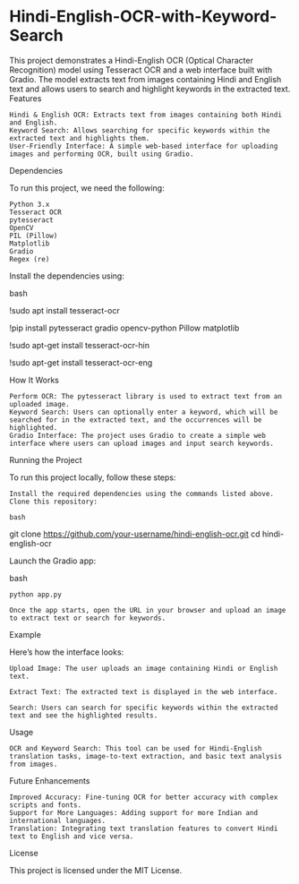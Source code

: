 # Hindi-English-OCR-with-Keyword-Search

This project demonstrates a Hindi-English OCR (Optical Character Recognition) model using Tesseract OCR and a web interface built with Gradio. The model extracts text from images containing Hindi and English text and allows users to search and highlight keywords in the extracted text.
Features

    Hindi & English OCR: Extracts text from images containing both Hindi and English.
    Keyword Search: Allows searching for specific keywords within the extracted text and highlights them.
    User-Friendly Interface: A simple web-based interface for uploading images and performing OCR, built using Gradio.

Dependencies

To run this project, we need the following:

    Python 3.x
    Tesseract OCR
    pytesseract
    OpenCV
    PIL (Pillow)
    Matplotlib
    Gradio
    Regex (re)

Install the dependencies using:

bash

!sudo apt install tesseract-ocr

!pip install pytesseract gradio opencv-python Pillow matplotlib

!sudo apt-get install tesseract-ocr-hin

!sudo apt-get install tesseract-ocr-eng

How It Works

    Perform OCR: The pytesseract library is used to extract text from an uploaded image.
    Keyword Search: Users can optionally enter a keyword, which will be searched for in the extracted text, and the occurrences will be highlighted.
    Gradio Interface: The project uses Gradio to create a simple web interface where users can upload images and input search keywords.

Running the Project

To run this project locally, follow these steps:

    Install the required dependencies using the commands listed above.
    Clone this repository:

    bash

git clone https://github.com/your-username/hindi-english-ocr.git
cd hindi-english-ocr

Launch the Gradio app:

bash

    python app.py

    Once the app starts, open the URL in your browser and upload an image to extract text or search for keywords.

Example

Here’s how the interface looks:

    Upload Image: The user uploads an image containing Hindi or English text.
    
    Extract Text: The extracted text is displayed in the web interface.
   
    Search: Users can search for specific keywords within the extracted text and see the highlighted results.

Usage

    OCR and Keyword Search: This tool can be used for Hindi-English translation tasks, image-to-text extraction, and basic text analysis from images.

Future Enhancements

    Improved Accuracy: Fine-tuning OCR for better accuracy with complex scripts and fonts.
    Support for More Languages: Adding support for more Indian and international languages.
    Translation: Integrating text translation features to convert Hindi text to English and vice versa.

License

This project is licensed under the MIT License.
